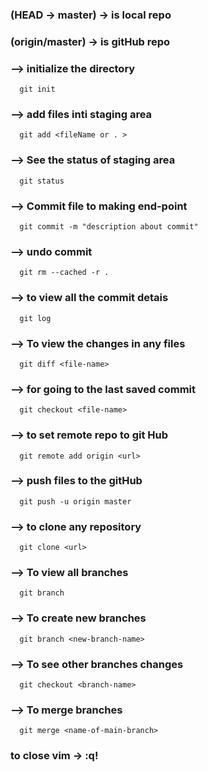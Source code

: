 ### (HEAD -> master) -> is local repo

### (origin/master) -> is gitHub repo

### --> initialize the directory
      git init

### --> add files inti staging area
      git add <fileName or . >
      
### --> See the status of staging area
      git status


### --> Commit file to making end-point
      git commit -m "description about commit"

###  --> undo commit
      git rm --cached -r .

###  --> to view all the commit detais
      git log

### --> To view the changes in any files
      git diff <file-name>

###  --> for going to the last saved commit
      git checkout <file-name>

###  --> to set remote repo to git Hub
      git remote add origin <url>

###  --> push files to the gitHub
      git push -u origin master

### --> to clone any  repository 
      git clone <url>

### --> To view all branches
      git branch

### --> To create new branches
      git branch <new-branch-name>

### --> To see other branches changes
      git checkout <branch-name>

###  --> To merge branches
      git merge <name-of-main-branch>

### to close vim ->  :q!
